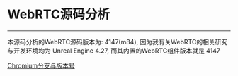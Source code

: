 # WebRTC源码分析

---

本源码分析的WebRTC源码版本为: 4147(m84), 因为我有关WebRTC的相关研究与开发环境均为 Unreal Engine 4.27, 而其内置的WebRTC组件版本就是 4147

[Chromium分支与版本号](https://chromiumdash.appspot.com/branches)

